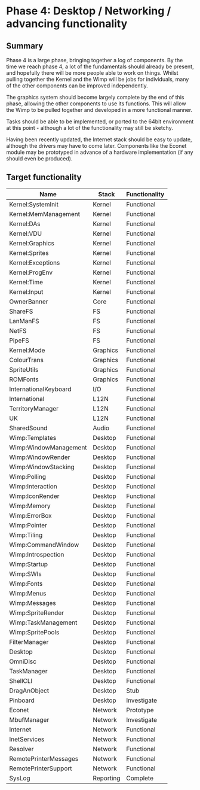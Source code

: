 # Phase 4: Desktop / Networking / advancing functionality

## Summary

Phase 4 is a large phase, bringing together a log of components.
By the time we reach phase 4, a lot of the fundamentals should
already be present, and hopefully there will be more people
able to work on things. Whilst pulling together the Kernel and
the Wimp will be jobs for individuals, many of the other
components can be improved independently.

The graphics system should become largely complete by the end
of this phase, allowing the other components to use its functions.
This will allow the Wimp to be pulled together and developed in
a more functional manner.

Tasks should be able to be implemented, or ported to the 64bit
environment at this point - although a lot of the functionality
may still be sketchy.

Having been recently updated, the Internet stack should be easy
to update, although the drivers may have to come later. Components
like the Econet module may be prototyped in advance of a hardware
implementation (if any should even be produced).

## Target functionality


| Name                      | Stack          | Functionality |
|---------------------------|----------------|---------------|
| Kernel:SystemInit         | Kernel         | Functional |
| Kernel:MemManagement      | Kernel         | Functional |
| Kernel:DAs                | Kernel         | Functional |
| Kernel:VDU                | Kernel         | Functional |
| Kernel:Graphics           | Kernel         | Functional |
| Kernel:Sprites            | Kernel         | Functional |
| Kernel:Exceptions         | Kernel         | Functional |
| Kernel:ProgEnv            | Kernel         | Functional |
| Kernel:Time               | Kernel         | Functional |
| Kernel:Input              | Kernel         | Functional |
| OwnerBanner               | Core           | Functional |
| ShareFS                   | FS             | Functional |
| LanManFS                  | FS             | Functional |
| NetFS                     | FS             | Functional |
| PipeFS                    | FS             | Functional |
| Kernel:Mode               | Graphics       | Functional |
| ColourTrans               | Graphics       | Functional |
| SpriteUtils               | Graphics       | Functional |
| ROMFonts                  | Graphics       | Functional |
| InternationalKeyboard     | I/O            | Functional |
| International             | L12N           | Functional |
| TerritoryManager          | L12N           | Functional |
| UK                        | L12N           | Functional |
| SharedSound               | Audio          | Functional |
| Wimp:Templates            | Desktop        | Functional |
| Wimp:WindowManagement     | Desktop        | Functional |
| Wimp:WindowRender         | Desktop        | Functional |
| Wimp:WindowStacking       | Desktop        | Functional |
| Wimp:Polling              | Desktop        | Functional |
| Wimp:Interaction          | Desktop        | Functional |
| Wimp:IconRender           | Desktop        | Functional |
| Wimp:Memory               | Desktop        | Functional |
| Wimp:ErrorBox             | Desktop        | Functional |
| Wimp:Pointer              | Desktop        | Functional |
| Wimp:Tiling               | Desktop        | Functional |
| Wimp:CommandWindow        | Desktop        | Functional |
| Wimp:Introspection        | Desktop        | Functional |
| Wimp:Startup              | Desktop        | Functional |
| Wimp:SWIs                 | Desktop        | Functional |
| Wimp:Fonts                | Desktop        | Functional |
| Wimp:Menus                | Desktop        | Functional |
| Wimp:Messages             | Desktop        | Functional |
| Wimp:SpriteRender         | Desktop        | Functional |
| Wimp:TaskManagement       | Desktop        | Functional |
| Wimp:SpritePools          | Desktop        | Functional |
| FilterManager             | Desktop        | Functional |
| Desktop                   | Desktop        | Functional |
| OmniDisc                  | Desktop        | Functional |
| TaskManager               | Desktop        | Functional |
| ShellCLI                  | Desktop        | Functional |
| DragAnObject              | Desktop        | Stub |
| Pinboard                  | Desktop        | Investigate |
| Econet                    | Network        | Prototype |
| MbufManager               | Network        | Investigate |
| Internet                  | Network        | Functional |
| InetServices              | Network        | Functional |
| Resolver                  | Network        | Functional |
| RemotePrinterMessages     | Network        | Functional |
| RemotePrinterSupport      | Network        | Functional |
| SysLog                    | Reporting      | Complete |

<!-- Charts go here -->
